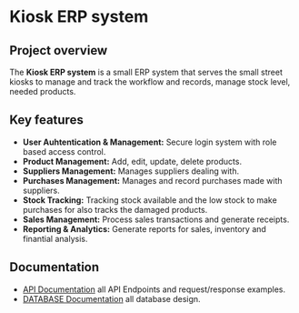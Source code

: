 # Kiosk ERP system

## Project overview

The **Kiosk ERP system** is a small ERP system that serves the small street kiosks to manage and track the workflow and records, manage stock level, needed products.

## Key features

- **User Auhtentication & Management:** Secure login system with role based access control.
- **Product Management:** Add, edit, update, delete products.
- **Suppliers Management:** Manages suppliers dealing with.
- **Purchases Management:** Manages and record purchases made with suppliers.
- **Stock Tracking:** Tracking stock available and the low stock to make purchases for also tracks the damaged products.
- **Sales Management:** Process sales transactions and generate receipts.
- **Reporting & Analytics:** Generate reports for sales, inventory and finantial analysis.


## Documentation
- [API Documentation](./API-REQUEST.md) all API Endpoints and request/response examples.
- [DATABASE Documentation](./DATABASE-DESIGN.md) all database design.